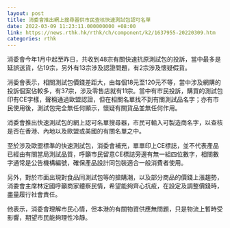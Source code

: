 ```yaml
---
layout: post
title: 消委會推出網上搜尋器供市民查核快速測試包認可名單
date: 2022-03-09 11:23:11.000000000 +08:00
link: https://news.rthk.hk/rthk/ch/component/k2/1637955-20220309.htm
categories: rthk
---
```


消委會今年1月中起至昨日，共收到48宗有關快速抗原測試包的投訴，當中最多是延誤送貨，佔19宗，另外有13宗涉及認證問題，有2宗涉及懷疑假貨。

消委會表示，相關測試包價錢差距大，由每個18元至120元不等，當中涉及網購的投訴個案佔較多，有37宗，涉及零售店就有11宗。當中有巿民投訴，購買的測試包印有CE字樣，聲稱通過歐盟認證，但在相關名單找不到有關測試品名字；亦有巿民使用後，測試包完全無任何顯示，懷疑有關貨品並無任何作用。

消委會推出快速測試包的網上認可名單搜尋器，巿民可輸入可製造商名字，以查核是否在香港、內地以及歐盟或美國的有關名單之中。

至於涉及歐盟標準的快速測試包，消委會補充，單單印上CE標誌，並不代表產品已經由有關當局測試品質，呼籲巿民留意CE標誌旁邊有無一組四位數字，相關數字通常是公告機構編號，確保產品設計同包裝適合一般消費者使用。

另外，對於巿面出現對食品同測試包等的搶購潮，以及部分商品的價錢上漲趨勢，消委會主席林定國呼籲商家體察民情，希望能夠齊心抗疫，在設定及調整價錢時，盡量履行社會責任。

他表示，消委會理解巿民心情，但本港的有關物資供應無問題，只是物流上暫時受影響，期望巿民能夠理性冷靜。
